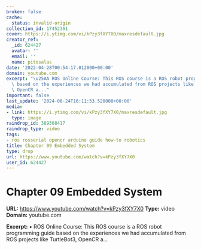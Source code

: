 ```yaml
---
broken: false
cache:
  status: invalid-origin
collection_id: 17452361
cover: https://i.ytimg.com/vi/kPzy3fXY7X0/maxresdefault.jpg
creator_ref:
  _id: 624427
  avatar: ''
  email: ''
  name: pitosalas
date: '2022-04-28T00:54:17.012000+00:00'
domain: youtube.com
excerpt: "\u25AA ROS Online Course: This ROS course is a ROS robot programming guide\
  \ based on the experiences we had accumulated from ROS projects like TurtleBot3,\
  \ OpenCR a..."
important: false
last_update: '2024-06-24T16:11:53.520000+00:00'
media:
- link: https://i.ytimg.com/vi/kPzy3fXY7X0/maxresdefault.jpg
  type: image
raindrop_id: 389368417
raindrop_type: video
tags:
- ros rosserial opencr arduino guide how-to robotics
title: Chapter 09 Embedded System
type: drop
url: https://www.youtube.com/watch?v=kPzy3fXY7X0
user_id: 624427
---
```


# Chapter 09 Embedded System

**URL:** https://www.youtube.com/watch?v=kPzy3fXY7X0
**Type:** video
**Domain:** youtube.com

**Excerpt:** ▪ ROS Online Course: This ROS course is a ROS robot programming guide based on the experiences we had accumulated from ROS projects like TurtleBot3, OpenCR a...
